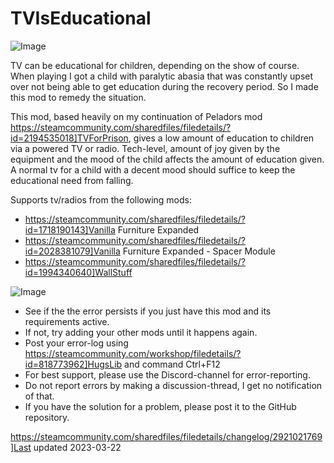 # TVIsEducational

![Image](https://i.imgur.com/buuPQel.png)


TV can be educational for children, depending on the show of course. 
When playing I got a child with paralytic abasia that was constantly upset over not being able to get education during the recovery period.
So I made this mod to remedy the situation.

This mod, based heavily on my continuation of Peladors mod https://steamcommunity.com/sharedfiles/filedetails/?id=2194535018]TVForPrison, gives a low amount of education to children via a powered TV or radio.
Tech-level, amount of joy given by the equipment and the mood of the child affects the amount of education given.
A normal tv for a child with a decent mood should suffice to keep the educational need from falling.
 
Supports tv/radios from the following mods:


- https://steamcommunity.com/sharedfiles/filedetails/?id=1718190143]Vanilla Furniture Expanded
- https://steamcommunity.com/sharedfiles/filedetails/?id=2028381079]Vanilla Furniture Expanded - Spacer Module
- https://steamcommunity.com/sharedfiles/filedetails/?id=1994340640]WallStuff



![Image](https://i.imgur.com/PwoNOj4.png)



-  See if the the error persists if you just have this mod and its requirements active.
-  If not, try adding your other mods until it happens again.
-  Post your error-log using https://steamcommunity.com/workshop/filedetails/?id=818773962]HugsLib and command Ctrl+F12
-  For best support, please use the Discord-channel for error-reporting.
-  Do not report errors by making a discussion-thread, I get no notification of that.
-  If you have the solution for a problem, please post it to the GitHub repository.


https://steamcommunity.com/sharedfiles/filedetails/changelog/2921021769]Last updated 2023-03-22
